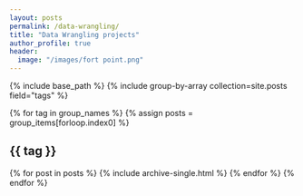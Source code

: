 ```yaml
---
layout: posts
permalink: /data-wrangling/
title: "Data Wrangling projects"
author_profile: true
header:
  image: "/images/fort point.png"
---
```






{% include base_path %}
{% include group-by-array collection=site.posts field="tags" %}

{% for tag in group_names %}
  {% assign posts = group_items[forloop.index0] %}
  <h2 id="{{ tag | slugify }}" class="archive__subtitle">{{ tag }}</h2>
  {% for post in posts %}
    {% include archive-single.html %}
  {% endfor %}
{% endfor %}